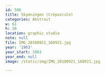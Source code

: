 ```yaml
---
id: 586
title: Skymningen (Crépuscule)
categories: Abstrait
w: 61
h: 38
location: graphic studio
note: null
file: IMG_20180921_160921.jpg
year: '1963'
year_start: 1963
year_end: null
image: /static/img/IMG_20180921_160921.jpg

---
```

